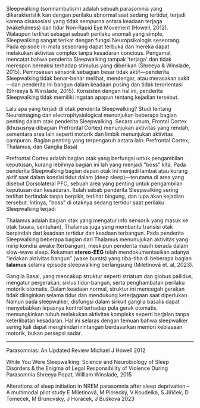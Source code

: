 Sleepwalking (somnambulism) adalah sebuah parasomnia yang dikarakteristik kan dengan perilaku abnormal saat sedang tertidur, terjadi karena disasosiasi yang tidak sempurna antara keadaan terjaga (wakefulness) dan tidur Non-Rapid Eye Movement (Howell, 2012). Walaupun terlihat sebagai sebuah perilaku anomali yang simple, Sleepwalking sangat terikat dengan fungsi Neuropsikologis seseorang. Pada episode ini mata seseorang dapat terbuka dan mereka dapat melakukan aktivitas complex tanpa kesadaran concious. Pengamat mencatat bahwa penderita Sleepwalking tampak 'terjaga' dan tidak merespon bereaksi terhadap stimulus yang diberikan (Shreeya & Winslade, 2015). Pemrosesan sensorik sebagian besar tidak aktif—penderita Sleepwalking tidak benar-benar melihat, mendengar, atau merasakan sakit—dan penderita ini bangun dalam keadaan pusing dan tidak terorientasi (Shreeya & Winslade, 2015). Konsisten dengan hal ini, penderita Sleepwalking tidak memiliki ingatan apapun tentang kejadian tersebut.

Lalu apa yang terjadi di otak penderita Sleepwalking? Studi tentang Neuroimaging dan electrophysiological menunjukan beberapa bagian penting dalam otak penderita Sleepwalking. Secara umum, Frontal Cortex (khususnya dibagian Prefrontal Cortex) menunjukan aktivitas yang rendah, sementara area lain seperti motorik dan limbik menunjukan aktivitas campuran. Bagian penting yang terpengaruh antara lain: Prefrontal Cortex, Thalamus, dan Ganglia Basal

Prefrontal Cortex adalah bagian otak yang berfungsi untuk pengambilan keputusan, kurang lebihnya bagian ini lah yang menjadi "boss" kita. Pada penderita Sleepwalking bagian depan otak ini menjadi lambat atau kurang aktif saat dalam kondisi tidur dalam (deep sleep)—terutama di area yang disebut Dorsolateral PFC, sebuah area yang penting untuk pengambilan keputusan dan kesadaran. Itulah sebab penderita Sleepwalking sering terlihat bertindak tanpa berpikir, terlihat bingung, dan lupa akan kejadian tersebut. Intinya, "boss" di otaknya sedang tertidur saat perilaku Sleepwalking terjadi

Thalamus adalah bagian otak yang mengatur info sensorik yang masuk ke otak (suara, sentuhan), Thalamus juga yang membantu transisi otak berpindah dari keadaan tertidur dan keadaan terbangun. Pada penderita Sleepwalking beberapa bagian dari Thalamus menunujukan aktivitas yang mirip kondisi awake (terbangun), meskipun penderita masih berada dalam slow-wave sleep. Rekaman **stereo-EEG** telah mendokumentasikan adanya “ledakan aktivitas bangun” (wake bursts) yang tiba-tiba di beberapa bagian **talamus** selama episode sleepwalking berlangsung (Miletínová et. al, 2023).

Gangila Basal, yang mencakup struktur seperti striatum dan globus pallidus, mengatur pergerakan, siklus tidur-bangun, serta penghambatan perilaku motorik otomatis. Dalam keadaan normal, struktur ini mencegah gerakan tidak diinginkan selama tidur dan mendukung keterjagaan saat diperlukan. Namun pada sleepwalker, disfungsi dalam sirkuit ganglia basalis dapat menyebabkan lepasnya kontrol terhadap pola gerak otomatis, memungkinkan tubuh melakukan aktivitas kompleks seperti berjalan tanpa keterlibatan kesadaran. Hal ini selaras dengan temuan bahwa sleepwalker sering kali dapat menghindari rintangan berdasarkan memori kebiasaan motorik, bukan persepsi sadar.




----
Parasomnias: An Updated Review
Michael J Howell 2012

While You Were Sleepwalking: Science and Neurobiology of Sleep Disorders & the Enigma of Legal Responsibility of Violence During Parasomnia
Shreeya Popat, William Winslade, 2015

Alterations of sleep initiation in NREM parasomnia after sleep deprivation – A multimodal pilot study
E Miletínová, M Piorecký, V Koudelka, S Jiříček, D Tomeček, M Brunovský, J Horáček, J Bušková
2023